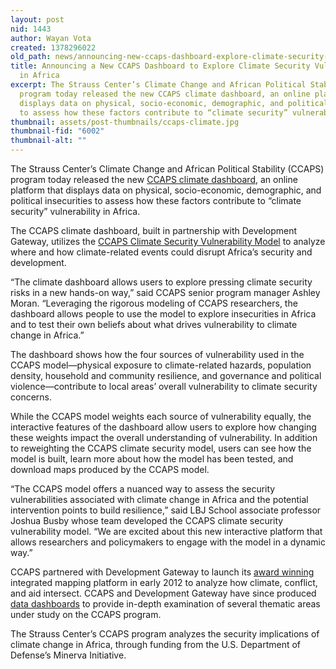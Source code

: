 ```yaml
---
layout: post
nid: 1443
author: Wayan Vota
created: 1378296022
old_path: news/announcing-new-ccaps-dashboard-explore-climate-security-vulnerability-africa
title: Announcing a New CCAPS Dashboard to Explore Climate Security Vulnerability
  in Africa
excerpt: The Strauss Center’s Climate Change and African Political Stability (CCAPS)
  program today released the new CCAPS climate dashboard, an online platform that
  displays data on physical, socio-economic, demographic, and political insecurities
  to assess how these factors contribute to “climate security” vulnerability in Africa.
thumbnail: assets/post-thumbnails/ccaps-climate.jpg
thumbnail-fid: "6002"
thumbnail-alt: ""
---
```


The Strauss Center’s Climate Change and African Political Stability (CCAPS) program today released the new [CCAPS climate dashboard](http://ccaps.aiddata.org/climate), an online platform that displays data on physical, socio-economic, demographic, and political insecurities to assess how these factors contribute to “climate security” vulnerability in Africa.

The CCAPS climate dashboard, built in partnership with Development Gateway, utilizes the [CCAPS Climate Security Vulnerability Model](https://www.strausscenter.org/ccaps/research/about-climate-vulnerability.html) to analyze where and how climate-related events could disrupt Africa’s security and development.

“The climate dashboard allows users to explore pressing climate security risks in a new hands-on way,” said CCAPS senior program manager Ashley Moran. “Leveraging the rigorous modeling of CCAPS researchers, the dashboard allows people to use the model to explore insecurities in Africa and to test their own beliefs about what drives vulnerability to climate change in Africa.”

The dashboard shows how the four sources of vulnerability used in the CCAPS model—physical exposure to climate-related hazards, population density, household and community resilience, and governance and political violence—contribute to local areas’ overall vulnerability to climate security concerns.

While the CCAPS model weights each source of vulnerability equally, the interactive features of the dashboard allow users to explore how changing these weights impact the overall understanding of vulnerability. In addition to reweighting the CCAPS climate security model, users can see how the model is built, learn more about how the model has been tested, and download maps produced by the CCAPS model.

“The CCAPS model offers a nuanced way to assess the security vulnerabilities associated with climate change in Africa and the potential intervention points to build resilience,” said LBJ School associate professor Joshua Busby whose team developed the CCAPS climate security vulnerability model. “We are excited about this new interactive platform that allows researchers and policymakers to engage with the model in a dynamic way.”

CCAPS partnered with Development Gateway to launch its [award winning](/news/ccaps-dashbaords-win-special-achievements-gis-award) integrated mapping platform in early 2012 to analyze how climate, conflict, and aid intersect. CCAPS and Development Gateway have since produced [data dashboards](http://www.strausscenter.org/ccaps/mappingtool) to provide in-depth examination of several thematic areas under study on the CCAPS program.

The Strauss Center’s CCAPS program analyzes the security implications of climate change in Africa, through funding from the U.S. Department of Defense’s Minerva Initiative.


